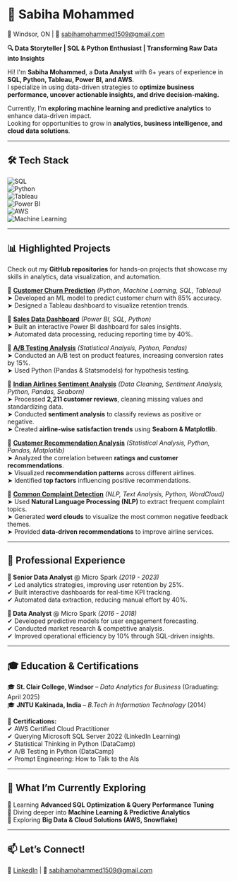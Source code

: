 # 🚀 Sabiha Mohammed  
📍 Windsor, ON | 📧 sabihamohammed1509@gmail.com  

**🔍 Data Storyteller | SQL & Python Enthusiast | Transforming Raw Data into Insights**  

Hi! I'm **Sabiha Mohammed**, a **Data Analyst** with 6+ years of experience in **SQL, Python, Tableau, Power BI, and AWS**.  
I specialize in using data-driven strategies to **optimize business performance, uncover actionable insights, and drive decision-making.**  

Currently, I’m **exploring machine learning and predictive analytics** to enhance data-driven impact.  
Looking for opportunities to grow in **analytics, business intelligence, and cloud data solutions**.  

---

## 🛠 Tech Stack  
![SQL](https://img.shields.io/badge/SQL-Expert-blue?style=for-the-badge)  
![Python](https://img.shields.io/badge/Python-Intermediate-yellow?style=for-the-badge)  
![Tableau](https://img.shields.io/badge/Tableau-Visualization-orange?style=for-the-badge)  
![Power BI](https://img.shields.io/badge/Power_BI-Business_Intelligence-purple?style=for-the-badge)  
![AWS](https://img.shields.io/badge/AWS-CloudComputing-green?style=for-the-badge)  
![Machine Learning](https://img.shields.io/badge/Machine_Learning-Beginner-lightblue?style=for-the-badge)  

---

## 📊 Highlighted Projects  
Check out my **GitHub repositories** for hands-on projects that showcase my skills in analytics, data visualization, and automation.  

🔹 [**Customer Churn Prediction**](#) *(Python, Machine Learning, SQL, Tableau)*  
➤ Developed an ML model to predict customer churn with 85% accuracy.  
➤ Designed a Tableau dashboard to visualize retention trends.  

🔹 [**Sales Data Dashboard**](#) *(Power BI, SQL, Python)*  
➤ Built an interactive Power BI dashboard for sales insights.  
➤ Automated data processing, reducing reporting time by 40%.  

🔹 [**A/B Testing Analysis**](#) *(Statistical Analysis, Python, Pandas)*  
➤ Conducted an A/B test on product features, increasing conversion rates by 15%.  
➤ Used Python (Pandas & Statsmodels) for hypothesis testing.  

🔹 [**Indian Airlines Sentiment Analysis**](https://github.com/mdsabiha/IndianAirlinesCustomerSatisfactionAnalysis-) *(Data Cleaning, Sentiment Analysis, Python, Pandas, Seaborn)*  
➤ Processed **2,211 customer reviews**, cleaning missing values and standardizing data.  
➤ Conducted **sentiment analysis** to classify reviews as positive or negative.  
➤ Created **airline-wise satisfaction trends** using **Seaborn & Matplotlib**.  

🔹 [**Customer Recommendation Analysis**](https://github.com/mdsabiha/IndianAirlinesCustomerSatisfactionAnalysis-) *(Statistical Analysis, Python, Pandas, Matplotlib)*  
➤ Analyzed the correlation between **ratings and customer recommendations**.  
➤ Visualized **recommendation patterns** across different airlines.  
➤ Identified **top factors** influencing positive recommendations.  

🔹 [**Common Complaint Detection**](https://github.com/mdsabiha/IndianAirlinesCustomerSatisfactionAnalysis-) *(NLP, Text Analysis, Python, WordCloud)*  
➤ Used **Natural Language Processing (NLP)** to extract frequent complaint topics.  
➤ Generated **word clouds** to visualize the most common negative feedback themes.  
➤ Provided **data-driven recommendations** to improve airline services.  
 
---

## 💼 Professional Experience  
**📌 Senior Data Analyst** @ Micro Spark *(2019 - 2023)*  
✔ Led analytics strategies, improving user retention by 25%.  
✔ Built interactive dashboards for real-time KPI tracking.  
✔ Automated data extraction, reducing manual effort by 40%.  

**📌 Data Analyst** @ Micro Spark *(2016 - 2018)*  
✔ Developed predictive models for user engagement forecasting.  
✔ Conducted market research & competitive analysis.  
✔ Improved operational efficiency by 10% through SQL-driven insights.  

---

## 🎓 Education & Certifications  
🎓 **St. Clair College, Windsor** – *Data Analytics for Business* (Graduating: April 2025)  
🎓 **JNTU Kakinada, India** – *B.Tech in Information Technology* (2014)  

📜 **Certifications:**  
✔ AWS Certified Cloud Practitioner  
✔ Querying Microsoft SQL Server 2022 (LinkedIn Learning)  
✔ Statistical Thinking in Python (DataCamp)  
✔ A/B Testing in Python (DataCamp)  
✔ Prompt Engineering: How to Talk to the AIs  

---

## 🌱 What I’m Currently Exploring  
🔸 Learning **Advanced SQL Optimization & Query Performance Tuning**  
🔸 Diving deeper into **Machine Learning & Predictive Analytics**  
🔸 Exploring **Big Data & Cloud Solutions (AWS, Snowflake)**  

---

## 📫 Let’s Connect!  
💼 [LinkedIn](https://www.linkedin.com/in/mdsabiha/) | 📧 sabihamohammed1509@gmail.com  

